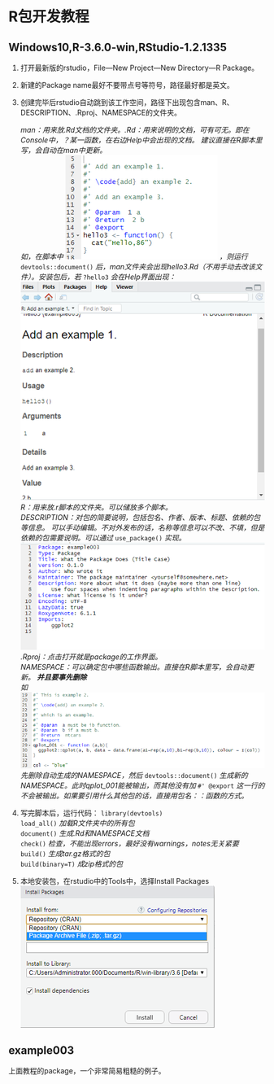 # R包开发教程

## Windows10,R-3.6.0-win,RStudio-1.2.1335
1. 打开最新版的rstudio，File—New Project—New Directory—R Package。  
2. 新建的Package name最好不要带点号等符号，路径最好都是英文。  
3. 创建完毕后rstudio自动跳到该工作空间，路径下出现包含man、R、DESCRIPTION、.Rproj、NAMESPACE的文件夹。  

   *man：用来放.Rd文档的文件夹。.Rd：用来说明的文档，可有可无。即在Console中，？某一函数，在右边Help中会出现的文档。
   建议直接在R脚本里写，会自动在man中更新。*  
   *如，在脚本中* ![1.png](https://github.com/gonggaobushang/R-Package/blob/master/README%20Pic/1.png)
   *，则运行* `devtools::document()` *后，man文件夹会出现hello3.Rd（不用手动去改该文件）。安装包后，若*
    `?hello3` *会在Help界面出现：* ![2.png](https://github.com/gonggaobushang/R-Package/blob/master/README%20Pic/2.png)  
    *R：用来放.r脚本的文件夹。可以储放多个脚本。*  
    *DESCRIPTION：对包的简要说明，包括包名、作者、版本、标题、依赖的包等信息。*
    *可以手动编辑。不对外发布的话，名称等信息可以不改、不填，但是依赖的包需要说明。可以通过*
    `use_package()` *实现。* ![3.png](https://github.com/gonggaobushang/R-Package/blob/master/README%20Pic/3.png)  
    *.Rproj：点击打开就是package的工作界面。*  
    *NAMESPACE：可以确定包中哪些函数输出。直接在R脚本里写，会自动更新。* ***并且要事先删除***  
    *如*
     ![4.png](https://github.com/gonggaobushang/R-Package/blob/master/README%20Pic/4.png)  
     *先删除自动生成的NAMESPACE，然后* `devtools::document()` *生成新的NAMESPACE。此时qplot_001能被输出，而其他没有加* 
     `#' @export` *这一行的不会被输出。如果要引用什么其他包的话，直接用包名：：函数的方式。*
   
4. 写完脚本后，运行代码：
    `library(devtools)`  
    `load_all()` *加载R文件夹中的所有包*  
    `document()`  *生成.Rd和NAMESPACE文档*  
    `check()`  *检查，不能出现errors，最好没有warnings，notes无关紧要*  
    `build()`  *生成tar.gz格式的包*  
    `build(binary=T)` *成zip格式的包*
5. 本地安装包，在rstudio中的Tools中，选择Install Packages
    ![5.png](https://github.com/gonggaobushang/R-Package/blob/master/README%20Pic/5.png) 
   



## example003
上面教程的package，一个非常简易粗糙的例子。
